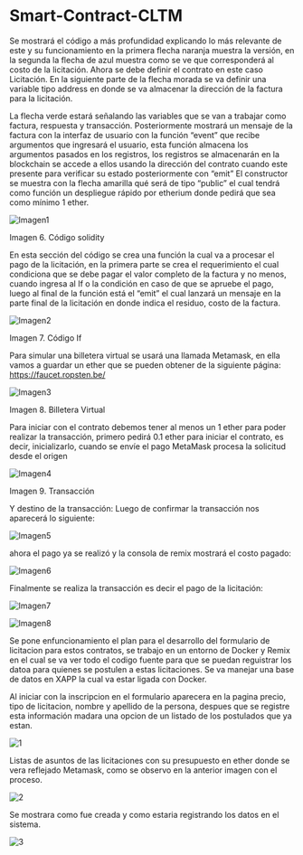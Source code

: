 # Smart-Contract-CLTM

Se mostrará el código a más profundidad explicando lo más relevante de este y su funcionamiento en la primera flecha naranja muestra la versión, en la segunda la flecha de azul muestra como se ve que corresponderá al costo de la licitación. Ahora se debe definir el contrato en este caso Licitación. En la siguiente parte de la flecha morada se va definir una variable tipo address en donde se va almacenar la dirección de la factura para la licitación. 
 
La flecha verde estará señalando las variables que se van a trabajar como factura, respuesta y transacción. Posteriormente mostrará un mensaje de la factura con la interfaz de usuario con la función “event” que recibe argumentos que ingresará el usuario, esta función almacena los argumentos pasados en los registros, los registros se almacenarán en la blockchain se accede a ellos usando la dirección del contrato cuando este presente para verificar su estado posteriormente con “emit” El constructor se muestra con la flecha amarilla qué será de tipo “public” el cual tendrá como función un despliegue rápido por etherium donde pedirá que sea como mínimo 1 ether. 

![Imagen1](https://user-images.githubusercontent.com/57902001/116337840-62da1f00-a7a0-11eb-8506-d1e9319c6350.png)


Imagen 6. Código solidity

En esta sección del código se crea una función la cual va a procesar el pago de la licitación, en la primera parte se crea el requerimiento el cual condiciona que se debe pagar el valor completo de la factura y no menos, cuando ingresa al If o la condición en caso de que se apruebe el pago, luego al final de la función está el “emit” el cual lanzará un mensaje en la parte final de la licitación en donde indica el residuo, costo de la factura.


![Imagen2](https://user-images.githubusercontent.com/57902001/116337881-74bbc200-a7a0-11eb-80ca-fd0061548ef8.png)

Imagen 7. Código If 

Para simular una billetera virtual se usará una llamada Metamask, en ella vamos a guardar un ether que se pueden obtener de la siguiente página: https://faucet.ropsten.be/

![Imagen3](https://user-images.githubusercontent.com/57902001/116337917-8604ce80-a7a0-11eb-9d7c-26ddcccef3fe.png)

Imagen 8. Billetera Virtual

Para iniciar con el contrato debemos tener al menos un 1 ether para poder realizar la transacción, primero pedirá 0.1 ether para iniciar el contrato, es decir, inicializarlo, cuando se envíe el pago MetaMask procesa la solicitud desde el origen 

![Imagen4](https://user-images.githubusercontent.com/57902001/116337989-a6cd2400-a7a0-11eb-9bc0-c46747ecdb68.png)

Imagen 9. Transacción 




Y destino de la transacción:
Luego de confirmar la transacción nos aparecerá lo siguiente:

![Imagen5](https://user-images.githubusercontent.com/57902001/116338015-b5b3d680-a7a0-11eb-90d6-e7505ebbdbcf.png)

ahora el pago ya se realizó y la consola de remix mostrará el costo pagado:

![Imagen6](https://user-images.githubusercontent.com/57902001/116338044-bfd5d500-a7a0-11eb-983e-4b0f7a140d85.png)

Finalmente se realiza la transacción es decir el pago de la licitación:
 
![Imagen7](https://user-images.githubusercontent.com/57902001/116338099-d3813b80-a7a0-11eb-9707-ef2ccbc153fa.png)

![Imagen8](https://user-images.githubusercontent.com/57902001/116338132-e136c100-a7a0-11eb-871b-23ae0165b7d9.png)

Se pone enfuncionamiento el plan para el desarrollo del formulario de licitacion para estos contratos, se trabajo en un entorno de Docker y Remix en el cual se va ver todo el codigo fuente para que se puedan reguistrar los datoa para quienes se postulen a estas licitaciones. Se va manejar una base de datos en XAPP la cual va estar ligada con Docker. 

Al iniciar con la inscripcion en el formulario aparecera en la pagina precio, tipo de licitacion, nombre y apellido de la persona, despues que se registre esta información madara una opcion de un listado de los postulados que ya estan. 

![1](https://user-images.githubusercontent.com/80433518/119715028-2a724300-be29-11eb-8032-900960e15570.jpg)

Listas de asuntos de las licitaciones con su presupuesto en ether donde se vera reflejado Metamask, como se observo en la anterior imagen con el proceso. 

![2](https://user-images.githubusercontent.com/80433518/119715559-bf753c00-be29-11eb-989e-20839b998007.jpg)

Se mostrara como fue creada y como estaria registrando los datos en el sistema. 

![3](https://user-images.githubusercontent.com/80433518/119716515-d0727d00-be2a-11eb-9f28-e8dbecd4cf3a.jpg)



